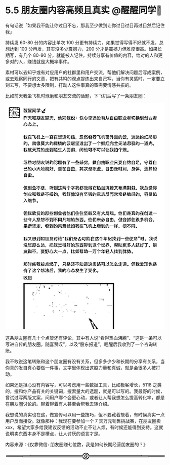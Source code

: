 # 5.5 朋友圈内容高频且真实 @醒醒同学🍃

有句话说「如果我不能让你过目不忘，那我至少做到让你过目过目再过目然后记住我」

持续发 60-80 分的内容比单次 100 分更有持续力，如果觉得写得不好就不发，总想达到 100 分再发，其实没多少震撼力，200 分才是震撼力但难度很高。如果长期写，有几个 80-90 分，就能被人记住。持续分享有价值的内容，给对的人和更多对的人，赚钱就是大概率事件。

素材可以去知乎或有对应用户的社群里和用户交流，帮他们解决问题后写成案例，或去观察同行的文章，把有共鸣的观点提炼出来自己写，当你有灵感时，一定要立刻去写，不要想太多限制，打动人这件事真的蛮需要情感共振的。

比如前天我坐飞机时琢磨和朋友交流的话题，下飞机后写了一条朋友圈：

![](img/2ad9cdd5a3b6e6b7315496a0084dbdcf.png)

这条朋友圈有几十个点赞还有评论，其中有人说“看得热血沸腾”、“这是一条可以写进自传的朋友圈。随喜赞叹”，以及“股东报道”，睡醒后我收到了一个咨询转账。

我不敢说这笔转账和这个朋友圈有没有关系，但多多少少和长期的分享有关系，当你真的发自真心要做一件事，文字里体现出这股力量和真诚，就是会很多人被打动。

如果还是担心没有内容写，可以考虑用一些数据工具，比如极客增长，5118 之类的，搜和你产品有关的关键词，搜索量大的选题，就是可以写的。我最野的时候，曾试过写两版文案，问用户哪个会更心动，或者让人帮我想怎么提高转化率，都是在朋友圈讨论的。聊着聊着有人甚至会帮我去转介绍。

我想说的真实也在这，做宣传可以用一些技巧，但不要藏着掖着，有时候真实一点用户反而接受。就像那种：我现在要参加一个 7 天万元销售挑战赛，在朋友圈卖 xxx，希望大家多给我建议反馈的活动不止不让人烦，有时候还能得到支持。这就说明卖东西本身不是槽点，让人讨厌的语言才是。

内容来源：《仅靠微信+朋友圈赚七位数，我是如何长期经营朋友圈的？》

![](img/2353e49c541c9280d72f015ad0b89ff5.png)